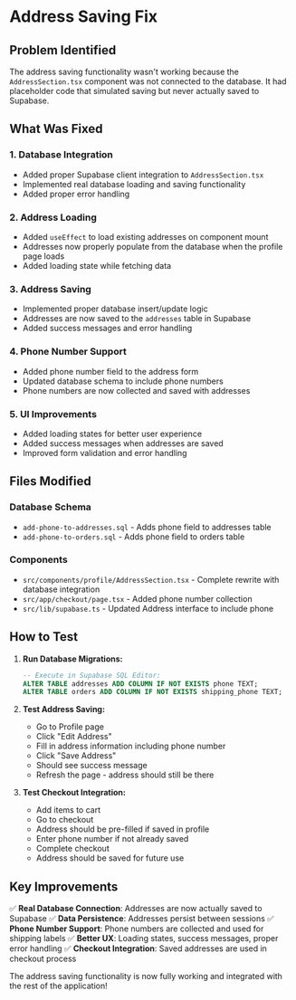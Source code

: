 # Address Saving Fix

## Problem Identified
The address saving functionality wasn't working because the `AddressSection.tsx` component was not connected to the database. It had placeholder code that simulated saving but never actually saved to Supabase.

## What Was Fixed

### 1. **Database Integration**
- Added proper Supabase client integration to `AddressSection.tsx`
- Implemented real database loading and saving functionality
- Added proper error handling

### 2. **Address Loading**
- Added `useEffect` to load existing addresses on component mount
- Addresses now properly populate from the database when the profile page loads
- Added loading state while fetching data

### 3. **Address Saving**
- Implemented proper database insert/update logic
- Addresses are now saved to the `addresses` table in Supabase
- Added success messages and error handling

### 4. **Phone Number Support**
- Added phone number field to the address form
- Updated database schema to include phone numbers
- Phone numbers are now collected and saved with addresses

### 5. **UI Improvements**
- Added loading states for better user experience
- Added success messages when addresses are saved
- Improved form validation and error handling

## Files Modified

### Database Schema
- `add-phone-to-addresses.sql` - Adds phone field to addresses table
- `add-phone-to-orders.sql` - Adds phone field to orders table

### Components
- `src/components/profile/AddressSection.tsx` - Complete rewrite with database integration
- `src/app/checkout/page.tsx` - Added phone number collection
- `src/lib/supabase.ts` - Updated Address interface to include phone

## How to Test

1. **Run Database Migrations:**
   ```sql
   -- Execute in Supabase SQL Editor:
   ALTER TABLE addresses ADD COLUMN IF NOT EXISTS phone TEXT;
   ALTER TABLE orders ADD COLUMN IF NOT EXISTS shipping_phone TEXT;
   ```

2. **Test Address Saving:**
   - Go to Profile page
   - Click "Edit Address" 
   - Fill in address information including phone number
   - Click "Save Address"
   - Should see success message
   - Refresh the page - address should still be there

3. **Test Checkout Integration:**
   - Add items to cart
   - Go to checkout
   - Address should be pre-filled if saved in profile
   - Enter phone number if not already saved
   - Complete checkout
   - Address should be saved for future use

## Key Improvements

✅ **Real Database Connection**: Addresses are now actually saved to Supabase
✅ **Data Persistence**: Addresses persist between sessions
✅ **Phone Number Support**: Phone numbers are collected and used for shipping labels
✅ **Better UX**: Loading states, success messages, proper error handling
✅ **Checkout Integration**: Saved addresses are used in checkout process

The address saving functionality is now fully working and integrated with the rest of the application!
